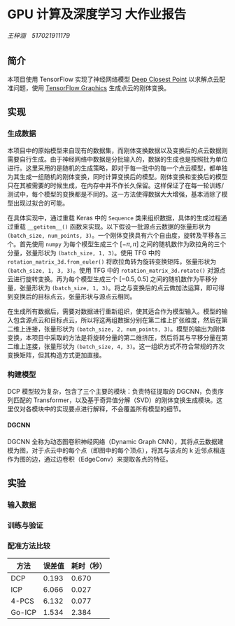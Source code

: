 # GPU 计算及深度学习 大作业报告

###### 王梓涵　517021911179

## 简介

本项目使用 TensorFlow 实现了神经网络模型 [Deep Closest Point](https://arxiv.org/abs/1905.03304) 以求解点云配准问题，使用 [TensorFlow Graphics](https://tensorflow.google.cn/graphics) 生成点云的刚体变换。

## 实现

### 生成数据

本项目中的原始模型来自现有的数据集，而刚体变换数据以及变换后的点云数据则需要自行生成。由于神经网络中数据是分批输入的，数据的生成也是按照批为单位进行。这里采用的是随机的生成策略，即对于每一批中的每一个点云模型，都单独为其生成一组随机的刚体变换，同时计算变换后的模型。刚体变换和变换后的模型只在其被需要的时候生成，在内存中并不作长久保留。这样保证了在每一轮训练/测试中，每个模型的变换都是不同的。这一方法使得数据大大增强，基本消除了模型出现过拟合的可能。

在具体实现中，通过重载 Keras 中的 `Sequence` 类来组织数据，具体的生成过程通过重载 `__getitem__()` 函数来实现。以下假设一批源点云数据的张量形状为 `(batch_size, num_points, 3)`。一个刚体变换具有六个自由度，旋转及平移各三个。首先使用 `numpy` 为每个模型生成三个 $[-\pi,\pi]$ 之间的随机数作为欧拉角的三个分量，张量形状为 `(batch_size, 1, 3)`。使用 TFG 中的 `rotation_matrix_3d.from_euler()` 将欧拉角转为旋转变换矩阵，张量形状为 `(batch_size, 1, 3, 3)`。使用 TFG 中的 `rotation_matrix_3d.rotate()` 对源点云进行旋转变换。再为每个模型生成三个 $[-0.5,0.5]$ 之间的随机数作为平移分量，张量形状为 `(batch_size, 1, 3)`。将之与变换后的点云做加法运算，即可得到变换后的目标点云，张量形状与源点云相同。

在生成所有数据后，需要对数据进行重新组织，使其适合作为模型输入。模型的输入包含源点云和目标点云，所以将这两组数据分别在第二维上扩张维度，然后在第二维上连接，张量形状为 `(batch_size, 2, num_points, 3)`。模型的输出为刚体变换，本项目中采取的方法是将旋转分量的第二维挤压，然后将其与平移分量在第二维上连接，张量形状为 `(batch_size, 4, 3)`。这一组织方式不符合常规的齐次变换矩阵，但其构造方式更加直接。

### 构建模型

DCP 模型较为复杂，包含了三个主要的模块：负责特征提取的 DGCNN，负责序列匹配的 Transformer，以及基于奇异值分解（SVD）的刚体变换生成模块。这里仅对各模块中的实现要点进行解释，不会覆盖所有模型的细节。

#### DGCNN

DGCNN 全称为动态图卷积神经网络（Dynamic Graph CNN），其将点云数据建模为图，对于点云中的每个点（即图中的每个顶点），将其与该点的 k 近邻点相连作为图的边，通过边卷积（EdgeConv）来提取各点的特征。

## 实验

### 输入数据



### 训练与验证



### 配准方法比较

| 方法   | 误差值 | 耗时（秒） |
| ------ | ------ | ---------- |
| DCP    | 0.193  | 0.670      |
| ICP    | 6.066  | 0.027      |
| 4-PCS  | 6.132  | 0.077      |
| Go-ICP | 1.534  | 2.384      |

